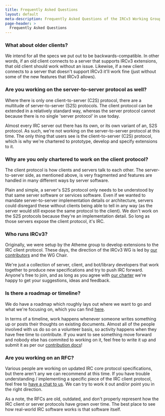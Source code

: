 ```yaml
---
title: Frequently Asked Questions
layout: default
meta-description: Frequently Asked Questions of the IRCv3 Working Group.
page-header: >
  Frequently Asked Questions
---
```


### What about older clients?

We intend for all the specs we put out to be backwards-compatible. In other words, if an old client connects to a server that supports IRCv3 extensions, that old client should work without an issue. Likewise, if a new client connects to a server that doesn't support IRCv3 it'll work fine (just without some of the new features that IRCv3 allows).

### Are you working on the server-to-server protocol as well?

Where there is only one client-to-server (C2S) protocol, there are a multitude of server-to-server (S2S) protocols. The client protocol can be extended in a relatively standard way, whereas the server protocol cannot because there is no single 'server protocol' in use today.

Almost every IRC server out there has its own, or its own variant of an, S2S protocol. As such, we're not working on the server-to-server protocol at this time. The only thing that users see is the client-to-server (C2S) protocol, which is why we're chartered to prototype, develop and specify extensions to it.

### Why are you only chartered to work on the client protocol?

The client protocol is how clients and servers talk to each other. The server-to-server side, as mentioned above, is very fragmented and features are handled in many different ways by server software.

Plain and simple, a server's S2S protocol only needs to be understood by that same server software or services software. Even if we wanted to mandate server-to-server implementation details or architecture, servers could disregard these without clients being able to tell in any way (as the server would still expose the same protocol to the client). We don't work on the S2S protocols because they're an implementation detail. So long as those servers expose the client protocol, it's IRC.

### Who runs IRCv3?

Originally, we were setup by the Atheme group to develop extensions to the IRC client protocol. These days, the direction of the IRCv3 WG is led by [our contributors]({{site.baseurl}}/charter.html) and the WG Chair.

We're just a collection of server, client, and bot/library developers that work together to produce new specifications and try to push IRC forward. Anyone's free to join, and as long as you agree with [our charter](/charter.html) we're happy to get your suggestions, ideas and feedback.

### Is there a roadmap or timeline?

We do have a roadmap which roughly lays out where we want to go and what we're focusing on, which you can find [here](https://github.com/ircv3/ircv3-specifications/milestone/4).

In terms of a timeline, work happens whenever someone writes something up or posts their thoughts on existing documents. Almost all of the people involved with us do so on a volunteer basis, so activity happens when they have free time to contribute. If you want to see something move forward and nobody else has commited to working on it, feel free to write it up and submit it as per our [contribution docs](https://github.com/ircv3/ircv3-specifications/blob/master/CONTRIBUTING.md)!

### Are you working on an RFC?

Various people are working on updated IRC core protocol specifications, but there aren't any we can recommend at this time. If you have trouble understanding / implementing a specific piece of the IRC client protocol, feel free to [have a chat to us]({{site.baseurl}}/contact.html). We can try to work it out and/or point you in the right direction.

As a note, the RFCs are old, outdated, and don't properly represent how the IRC client or server protocols have grown over time. The best place to see how real-world IRC software works is that software itself.

